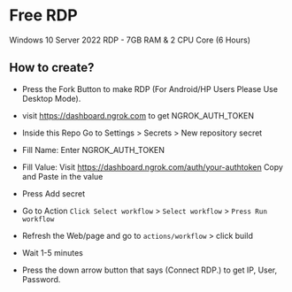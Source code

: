 # Free RDP

Windows 10 Server 2022 RDP - 7GB RAM & 2 CPU Core (6 Hours)

## How to create?

- Press the Fork Button to make RDP (For Android/HP Users Please Use Desktop Mode).

- visit https://dashboard.ngrok.com to get NGROK_AUTH_TOKEN

- Inside this Repo Go to Settings > Secrets > New repository secret

- Fill Name: Enter NGROK_AUTH_TOKEN

- Fill Value: Visit https://dashboard.ngrok.com/auth/your-authtoken Copy and Paste in the value

- Press Add secret

- Go to Action `Click Select workflow` > `Select workflow` > `Press Run workflow`

- Refresh the Web/page and go to `actions/workflow` > click build

- Wait 1-5 minutes

- Press the down arrow button that says (Connect RDP.) to get IP, User, Password.
